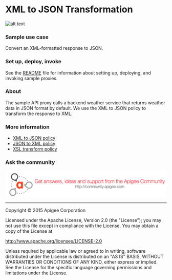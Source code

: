 # XML to JSON Transformation

![alt text](https://github.com/apigee/api-platform-samples/blob/master/images/icon-xml-to-json.jpg)

### Sample use case

Convert an XML-formatted response to JSON. 

### Set up, deploy, invoke

See the [README](../../README.md) file for information about setting up, deploying, and invoking sample proxies. 

### About

The sample API proxy calls a backend weather service that returns weather data in JSON format by default. We use the XML to JSON policy to transform the response to XML. 

### More information

* [XML to JSON policy](http://apigee.com/docs/api-services/reference/xml-json-policy)
* [JSON to XML policy](http://apigee.com/docs/api-services/reference/json-xml-policy)
* [XSL transform policy](http://apigee.com/docs/api-services/reference/xsl-transform-policy)

### Ask the community

[![alt text](../../images/apigee-community.png "Apigee Community is a great place to ask questions and find answers about developing API proxies. ")](https://community.apigee.com?via=github)

---

Copyright © 2015 Apigee Corporation

Licensed under the Apache License, Version 2.0 (the "License"); you may not use
this file except in compliance with the License. You may obtain a copy
of the License at

http://www.apache.org/licenses/LICENSE-2.0

Unless required by applicable law or agreed to in writing, software
distributed under the License is distributed on an "AS IS" BASIS,
WITHOUT WARRANTIES OR CONDITIONS OF ANY KIND, either express or implied.
See the License for the specific language governing permissions and
limitations under the License.
